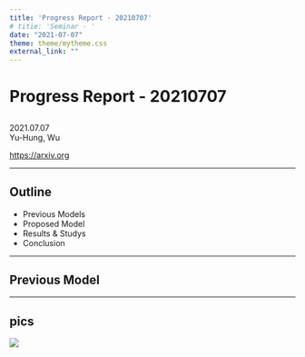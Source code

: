 ```yaml
---
title: 'Progress Report - 20210707'
# titie: 'Seminar - '
date: "2021-07-07"
theme: theme/mytheme.css
external_link: ""
---
```


# Progress Report - 20210707 <!-- .element: class="title" -->
##  <!-- .element: class="subtitle" -->

<div class="title-name">
2021.07.07 <br>
Yu-Hung, Wu
</div>

https://arxiv.org <!-- .element: class="footnote" -->

---

## Outline

- Previous Models
- Proposed Model
- Results & Studys
- Conclusion

---

## Previous Model  <!-- .element: class="section-title" -->

----

## pics

![](attachments/2021-07-06-20-47-53.png) <!-- .element: class="img85" -->